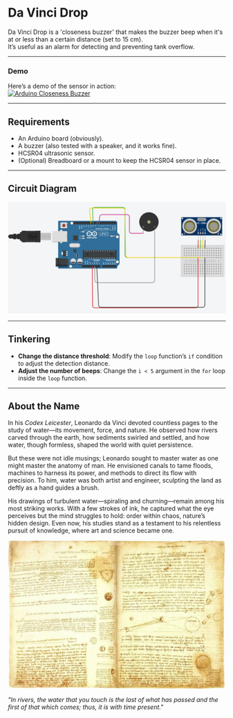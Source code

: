 # Da Vinci Drop

Da Vinci Drop is a 'closeness buzzer' that makes the buzzer beep when it's at or less than a certain distance (set to 15 cm).  
It’s useful as an alarm for detecting and preventing tank overflow.

---

### Demo  
Here’s a demo of the sensor in action:  
[![Arduino Closeness Buzzer](https://img.youtube.com/vi/voAaHHjVNMk/0.jpg)](https://youtu.be/voAaHHjVNMk)

---

## Requirements  

- An Arduino board (obviously).  
- A buzzer (also tested with a speaker, and it works fine).  
- HCSR04 ultrasonic sensor.  
- (Optional) Breadboard or a mount to keep the HCSR04 sensor in place.  

---

## Circuit Diagram
![Circuit](circuit.png)

---

## Tinkering  

- **Change the distance threshold**: Modify the `loop` function’s `if` condition to adjust the detection distance.  
- **Adjust the number of beeps**: Change the `i < 5` argument in the `for` loop inside the `loop` function.  

---

## About the Name  

In his *Codex Leicester*, Leonardo da Vinci devoted countless pages to the study of water—its movement, force, and nature. He observed how rivers carved through the earth, how sediments swirled and settled, and how water, though formless, shaped the world with quiet persistence.  

But these were not idle musings; Leonardo sought to master water as one might master the anatomy of man. He envisioned canals to tame floods, machines to harness its power, and methods to direct its flow with precision. To him, water was both artist and engineer, sculpting the land as deftly as a hand guides a brush.  

His drawings of turbulent water—spiraling and churning—remain among his most striking works. With a few strokes of ink, he captured what the eye perceives but the mind struggles to hold: order within chaos, nature’s hidden design. Even now, his studies stand as a testament to his relentless pursuit of knowledge, where art and science became one.  

![Leonardo’s Codex Leicester Notebooks](codexLeicester.jpg)  

*"In rivers, the water that you touch is the last of what has passed and the first of that which comes; thus, it is with time present."*  
